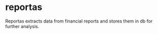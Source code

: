 # reportas

Reportas extracts data from financial reports and stores them in db for further
analysis.